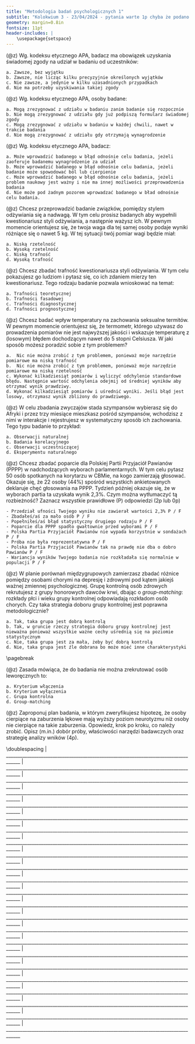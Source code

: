 ```yaml
---
title: "Metodologia badań psychologicznych 1"
subtitle: "Kolokwium 3 - 23/04/2024 - pytania warte 1p chyba że podano inaczej - podpisz się na każdej kartce"
geometry: margin=0.8in
fontsize: 11pt
header-includes: |
    \usepackage{setspace}
---
```


(@z) Wg. kodeksu etycznego APA, badacz ma obowiązek uzyskania świadomej zgody na udział w badaniu od uczestników:

    a. Zawsze, bez wyjątku
    b. Zawsze, nie licząc kilku precyzyjnie określonych wyjątków
    c. Nie zawsze, a jedynie w kilku uzasadnionych przypadkach
    d. Nie ma potrzeby uzyskiwania takiej zgody


(@z) Wg. kodeksu etycznego APA, osoby badane:

    a. Mogą zrezygnować z udziału w badaniu zanim badanie się rozpocznie
    b. Nie mogą zrezygnować z udziału gdy już podpiszą formularz świadomej zgody
    c. Mogą zrezygnować z udziału w badaniu w każdej chwili, nawet w trakcie badania
    d. Nie mogą zrezygnować z udziału gdy otrzymają wynagrodzenie


(@z) Wg. kodeksu etycznego APA, badacz:

    a. Może wprowadzić badanego w błąd odnośnie celu badania, jeżeli zaoferuje badanemu wynagrodzenie za udział
    b. Może wprowadzić badanego w błąd odnośnie celu badania, jeżeli badanie może spowodować ból lub cierpienie
    c. Może wprowadzić badanego w błąd odnośnie celu badania, jeżeli problem naukowy jest ważny i nie ma innej możliwości przeprowadzenia badania
    d. Nie może pod żadnym pozorem wprowadzać badanego w bład odnośnie celu badania.


(@z) Chcesz przeprowadzić badanie związków, pomiędzy stylem odżywiania się a nadwagą. W tym celu prosisz badanych aby wypełnili kwestionariusz styli odżywiania, a następnie ważysz ich. W pewnym momencie orientujesz się, że twoja waga dla tej samej osoby podaje wyniki różniące się o nawet 5 kg. W tej sytuacji twój pomiar wagi będzie miał:
    
    a. Niską rzetelność
    b. Wysoką rzetelność 
    c. Niską trafność
    d. Wysoką trafność


(@z) Chcesz zbadać trafność kwestionariusza styli odżywiania. W tym celu pokazujesz go ludziom i pytasz się, co ich zdaniem mierzy ten kwestionariusz. Tego rodzaju badanie pozwala wnioskować na temat:

    a. Trafności teoretycznej
    b. Trafności fasadowej
    c. Trafności diagnostycznej
    d. Trafności prognostycznej


(@z) Chcesz badać wpływ temperatury na zachowania seksualne termitów. W pewnym momencie orientujesz się, że termometr, którego używasz do prowadzenia pomiarów nie jest najwyższej jakości i wskazuje temperaturę z (losowym) błędem dochodzącym nawet do 5 stopni Celsiusza. W jaki sposób możesz poradzić sobie z tym problemem?

    a.  Nic nie można zrobić z tym problemem, ponieważ moje narzędzie pomiarowe ma niską trafność
    b.  Nic nie można zrobić z tym problemem, ponieważ moje narzędzie pomiarowe ma niską rzetelność
    c. Wykonać kilkadziesiąt pomiarów i wyliczyć odchylenie standardowe błędu. Następnie wartość odchylenia odejmij od średniej wyników aby otrzymać wynik prawdziwy.
    d. Wykonać kilkadziesiąt pomiarów i uśrednić wyniki. Jeśli błąd jest losowy, otrzymasz wynik zbliżony do prawdziwego.


(@z) W celu zbadania zwyczajów stada szympansów wybierasz się do Afryki i przez trzy miesiące mieszkasz pośród szympansów, wchodzisz z nimi w interakcje i  rejestrujesz w systematyczny sposób ich zachowania. Tego typu badanie to przykład:

    a. Obserwacji naturalnej
    b. Badania korelacyjnego
    c. Obserwacji uczestniczącej
    d. Eksperymentu naturalnego


(@z) Chcesz zbadać poparcie dla Polskiej Partii Przyjaciół Pawianów (PPPP) w nadchodzących wyborach parlamentarnych. W tym celu pytasz 50 osób spotkanych na korytarzu w CBMie, na kogo zamierzają głosować. Okazuje się, że 22 osoby (44%) spośród wszystkich ankietowanych deklaruje chęć głosowania na PPPP. Tydzień później okazuje się, że w wyborach partia ta uzyskała wynik 2,3%. Czym można wytłumaczyć tą rozbieżność? Zaznacz wszystkie prawidłowe (P) odpowiedzi (2p lub 0p)

    - Przedział ufności Twojego wyniku nie zawierał wartości 2,3% P / F
    - Zbadałeś/aś za mało osób P / F
    - Popełniłeś/aś błąd statystyczny drugiego rodzaju P / F
    - Poparcie dla PPPP spadło gwałtownie przed wyborami P / F
    - Polska Partia Przyjaciół Pawianów nie wypada korzystnie w sondażach P / F
    - Próba nie była reprezentatywna P / F
    - Polska Partia Przyjaciół Pawianów tak na prawdę nie dba o dobro Pawianów P / F
    - Wariancja wyników Twojego badania nie rozkładała się normalnie w populacji P / F


(@z) W planie porównań międzygrupowych zamierzasz zbadać różnice pomiędzy osobami chorymi na depresję i zdrowymi pod kątem jakiejś ważnej zmiennej psychologicznej. Grupę kontrolną osób zdrowych rekrutujesz z grupy honorowych dawców krwi, dbając o _group-matching_: rozkłady płci i wieku grupy kontrolnej odpowiadają rozkładom osób chorych. Czy taka strategia doboru grupy kontrolnej jest poprawna metodologicznie?

    a. Tak, taka grupa jest dobrą kontrolą
    b. Tak, w gruncie rzeczy strategia doboru grupy kontrolnej jest nieważna ponieważ wszystkie ważne cechy uśrednią się na poziomie statystycznym
    c. Nie, taka grupa jest za mała, żeby być dobrą kontrolą
    d. Nie, taka grupa jest źle dobrana bo może mieć inne charakterystyki

\pagebreak

(@z) Zasada mówiąca, że do badania nie można zrekrutować osób leworęcznych to:

    a. Kryterium włączenia
    b. Kryterium wyłączenia
    c. Grupa kontrolna
    d. Group-matching

(@z) Zaproponuj plan badania, w którym zweryfikujesz hipotezę, że osoby cierpiące na zaburzenia lękowe mają wyższy poziom neurotyzmu niż osoby nie cierpiące na takie zaburzenia. Opowiedz, krok po kroku, co należy zrobić. Opisz (m.in.) dobór próby, właściwości narzędzi badawczych oraz strategię analizy wników (4p).

\doublespacing
| ____________________________________________________________________________________
| ____________________________________________________________________________________
| ____________________________________________________________________________________
| ____________________________________________________________________________________
| ____________________________________________________________________________________
| ____________________________________________________________________________________
| ____________________________________________________________________________________
| ____________________________________________________________________________________
| ____________________________________________________________________________________
| ____________________________________________________________________________________
| ____________________________________________________________________________________
| ____________________________________________________________________________________
| ____________________________________________________________________________________
| ____________________________________________________________________________________
| ____________________________________________________________________________________
| ____________________________________________________________________________________
| ____________________________________________________________________________________
| ____________________________________________________________________________________
| ____________________________________________________________________________________
| ____________________________________________________________________________________
| ____________________________________________________________________________________
| ____________________________________________________________________________________
| ____________________________________________________________________________________
